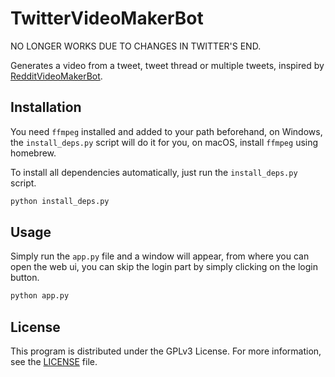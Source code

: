 # TwitterVideoMakerBot

NO LONGER WORKS DUE TO CHANGES IN TWITTER'S END.

Generates a video from a tweet, tweet thread or multiple tweets, inspired by [RedditVideoMakerBot](https://github.com/elebumm/RedditVideoMakerBot).

## Installation

You need `ffmpeg` installed and added to your path beforehand, on Windows, the `install_deps.py` script will do it for you, on macOS, install `ffmpeg` using homebrew.

To install all dependencies automatically, just run the `install_deps.py` script.
```bash
python install_deps.py
```

## Usage

Simply run the `app.py` file and a window will appear, from where you can open the web ui, you can skip the login part by simply clicking on the login button.
```bash
python app.py
```

## License

This program is distributed under the GPLv3 License. For more information, see the [LICENSE](LICENSE) file.

